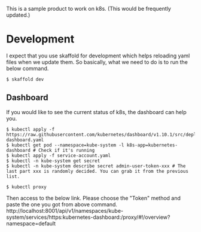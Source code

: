 This is a sample product to work on k8s. (This would be frequently updated.)

# Development

I expect that you use skaffold for development which helps reloading yaml files when we update them.
So basically, what we need to do is to run the below command.

```
$ skaffold dev
```

## Dashboard
If you would like to see the current status of k8s, the dashboard can help you.

```
$ kubectl apply -f https://raw.githubusercontent.com/kubernetes/dashboard/v1.10.1/src/deploy/recommended/kubernetes-dashboard.yaml
$ kubectl get pod --namespace=kube-system -l k8s-app=kubernetes-dashboard # Check if it's running
$ kubectl apply -f service-account.yaml
$ kubectl -n kube-system get secret
$ kubectl -n kube-system describe secret admin-user-token-xxx # The last part xxx is randomly decided. You can grab it from the previous list.

$ kubectl proxy
```

Then access to the below link. Please choose the "Token" method and paste the one you got from above command.
http://localhost:8001/api/v1/namespaces/kube-system/services/https:kubernetes-dashboard:/proxy/#!/overview?namespace=default
